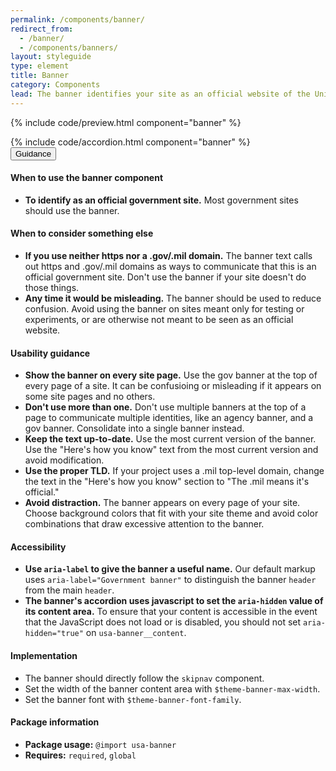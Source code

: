 ```yaml
---
permalink: /components/banner/
redirect_from:
  - /banner/
  - /components/banners/
layout: styleguide
type: element
title: Banner
category: Components
lead: The banner identifies your site as an official website of the United States government and helps visitors understand how to tell that it is official.
---
```


{% include code/preview.html component="banner" %}

<section class="site-component-section">
  {% include code/accordion.html component="banner" %}
  <div class="usa-accordion usa-accordion--bordered site-accordion-docs">
    <button class="usa-button-unstyled usa-accordion__button"
        aria-expanded="true" aria-controls="table-docs">
      Guidance
    </button>
    <div id="table-docs" aria-hidden="false" class="usa-accordion__content site-component-usage">
      <h4>When to use the banner component</h4>
      <ul class="usa-content-list">
        <li><strong>To identify as an official government site.</strong> Most government sites should use the banner.</li>
      </ul>
      <h4>When to consider something else</h4>
      <ul class="usa-content-list">
        <li><strong>If you use neither https nor a .gov/.mil domain.</strong> The banner text calls out https and .gov/.mil domains as ways to communicate that this is an official government site. Don't use the banner if your site doesn't do those things.</li>
        <li><strong>Any time it would be misleading.</strong> The banner should be used to reduce confusion. Avoid using the banner on sites meant only for testing or experiments, or are otherwise not meant to be seen as an official website.</li>
      </ul>
      <h4>Usability guidance</h4>
      <ul class="usa-content-list">
        <li><strong>Show the banner on every site page.</strong> Use the gov banner at the top of every page of a site. It can be confusioing or misleading if it appears on some site pages and no others.</li>
        <li><strong>Don't use more than one.</strong> Don't use multiple banners at the top of a page to communicate multiple identities, like an agency banner, and a gov banner. Consolidate into a single banner instead.</li>
        <li><strong>Keep the text up-to-date.</strong> Use the most current version of the banner. Use the "Here's how you know" text from the most current version and avoid modification.</li>
        <li><strong>Use the proper TLD.</strong> If your project uses a .mil top-level domain, change the text in the "Here's how you know" section to "The .mil means it's official."</li>
        <li><strong>Avoid distraction.</strong> The banner appears on every page of your site. Choose background colors that fit with your site theme and avoid color combinations that draw excessive attention to the banner.</li>
      </ul>
      <h4 class="usa-heading">Accessibility</h4>
      <ul class="usa-content-list">
        <li><strong>Use <code>aria-label</code> to give the banner a useful name.</strong> Our default markup uses <code>aria-label="Government banner"</code> to distinguish the banner <code>header</code> from the main <code>header</code>.</li>
        <li><strong>The banner's accordion uses javascript to set the <code>aria-hidden</code> value of its content area.</strong> To ensure that your content is accessible in the event that the JavaScript does not load or is disabled, you should not set <code>aria-hidden="true"</code> on <code>usa-banner__content</code>.</li>
      </ul>
      <h4 class="usa-heading">Implementation</h4>
      <ul class="usa-content-list">
        <li>The banner should directly follow the <code>skipnav</code> component.</li>
        <li>Set the width of the banner content area with <code>$theme-banner-max-width</code>.</li>
        <li>Set the banner font with <code>$theme-banner-font-family</code>.</li>
      </ul>
      <h4 class="usa-heading">Package information</h4>
      <ul class="usa-content-list">
        <li>
          <strong>Package usage:</strong> <code>@import usa-banner</code>
        </li>
        <li>
          <strong>Requires:</strong> <code>required</code>, <code>global</code>
        </li>
      </ul>
    </div>
  </div>
</section>

